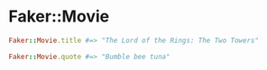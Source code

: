 # Faker::Movie

```ruby
Faker::Movie.title #=> "The Lord of the Rings: The Two Towers"

Faker::Movie.quote #=> "Bumble bee tuna"
```
